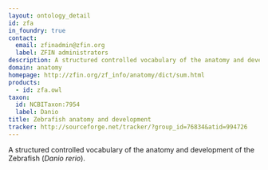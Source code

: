 ```yaml
---
layout: ontology_detail
id: zfa
in_foundry: true
contact: 
  email: zfinadmin@zfin.org
  label: ZFIN administrators
description: A structured controlled vocabulary of the anatomy and development of the Zebrafish
domain: anatomy
homepage: http://zfin.org/zf_info/anatomy/dict/sum.html
products: 
  - id: zfa.owl
taxon: 
  id: NCBITaxon:7954
  label: Danio
title: Zebrafish anatomy and development
tracker: http://sourceforge.net/tracker/?group_id=76834&atid=994726
---
```


A structured controlled vocabulary of the anatomy and development of the Zebrafish (<i>Danio rerio</i>).
